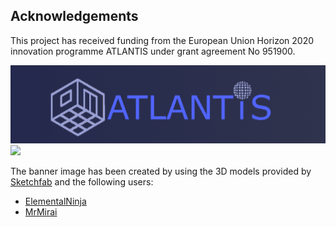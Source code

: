 ## Acknowledgements

This project has received funding from the European Union Horizon 2020 innovation programme ATLANTIS under grant agreement No 951900.

![](https://github.com/VCL3D/Pano3D/raw/gh-pages/assets/images/atlantis_logo.png)
![](https://vcl3d.github.io/UAVA/assets/images/eu.png )

The banner image has been created by using the 3D models provided by [Sketchfab](https://sketchfab.com/feed) and the following users:

- [ElementalNinja](https://sketchfab.com/ElementalNinja)
- [MrMirai](https://sketchfab.com/MrMirai)
